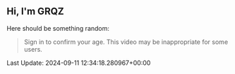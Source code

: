 ## Hi, I'm GRQZ
Here should be something random:  
> Sign in to confirm your age. This video may be inappropriate for some users.


Last Update: 2024-09-11 12:34:18.280967+00:00
